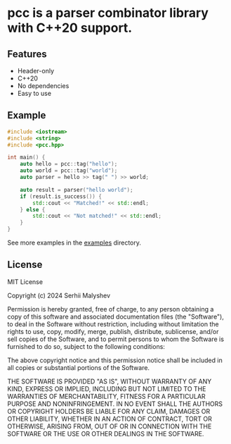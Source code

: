 # pcc is a parser combinator library with C++20 support.

## Features
- Header-only
- C++20
- No dependencies
- Easy to use

## Example
```cpp
#include <iostream>
#include <string>
#include <pcc.hpp>

int main() {
    auto hello = pcc::tag("hello");
    auto world = pcc::tag("world");
    auto parser = hello >> tag(" ") >> world;

    auto result = parser("hello world");
    if (result.is_success()) {
        std::cout << "Matched!" << std::endl;
    } else {
        std::cout << "Not matched!" << std::endl;
    }
}
```
See more examples in the [examples](examples) directory.

## License

MIT License

Copyright (c) 2024 Serhii Malyshev

Permission is hereby granted, free of charge, to any person obtaining a copy
of this software and associated documentation files (the "Software"), to deal
in the Software without restriction, including without limitation the rights
to use, copy, modify, merge, publish, distribute, sublicense, and/or sell
copies of the Software, and to permit persons to whom the Software is
furnished to do so, subject to the following conditions:

The above copyright notice and this permission notice shall be included in all
copies or substantial portions of the Software.

THE SOFTWARE IS PROVIDED "AS IS", WITHOUT WARRANTY OF ANY KIND, EXPRESS OR
IMPLIED, INCLUDING BUT NOT LIMITED TO THE WARRANTIES OF MERCHANTABILITY,
FITNESS FOR A PARTICULAR PURPOSE AND NONINFRINGEMENT. IN NO EVENT SHALL THE
AUTHORS OR COPYRIGHT HOLDERS BE LIABLE FOR ANY CLAIM, DAMAGES OR OTHER
LIABILITY, WHETHER IN AN ACTION OF CONTRACT, TORT OR OTHERWISE, ARISING FROM,
OUT OF OR IN CONNECTION WITH THE SOFTWARE OR THE USE OR OTHER DEALINGS IN THE
SOFTWARE.

